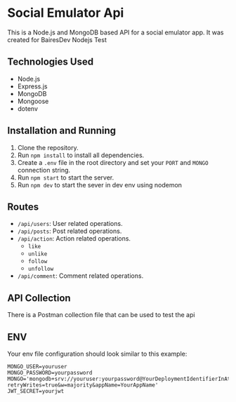 # Social Emulator Api

This is a Node.js and MongoDB based API for a social emulator app. It was created for BairesDev Nodejs Test

## Technologies Used

- Node.js
- Express.js
- MongoDB
- Mongoose
- dotenv

## Installation and Running

1. Clone the repository.
2. Run `npm install` to install all dependencies.
3. Create a `.env` file in the root directory and set your `PORT` and `MONGO` connection string.
4. Run `npm start` to start the server.
5. Run `npm dev` to start the sever in dev env using nodemon

## Routes

- `/api/users`: User related operations.
- `/api/posts`: Post related operations.
- `/api/action`: Action related operations.
  - `like`
  - `unlike`
  - `follow`
  - `unfollow`
- `/api/comment`: Comment related operations.

## API Collection

There is a Postman collection file that can be used to test the api

## ENV
Your env file configuration should look similar to this example:
```env
MONGO_USER=youruser
MONGO_PASSWORD=yourpassword
MONGO='mongodb+srv://youruser:yourpassword@YourDeploymentIdentifierInAtlas.mongodb.net/YourDB?retryWrites=true&w=majority&appName=YourAppName'
JWT_SECRET=yourjwt
```
